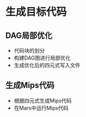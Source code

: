 # 生成目标代码

<!-- ## 技术路线选择
- 使用nasm汇编作为目标代码，将四元式形式的中间代码经过优化后生成.asm代码。
- 在Linux操作系统中：
  - 使用nasm汇编器将.asm汇编生成elf文件
`
nasm -f elf hello.asm
`
  - 使用gcc中的ld链接器，将elf文件链接生成可执行文件
`
ld -m elf_i386 hello.o -o hello
`

## 中间代码转nasm汇编说明 -->

## DAG局部优化
- 代码块的划分
- 构建DAG图进行局部优化
- 生成优化后的四元式写入文件

## 生成Mips代码
- 根据四元式生成Mips代码
- 在Mars中运行Mips代码
